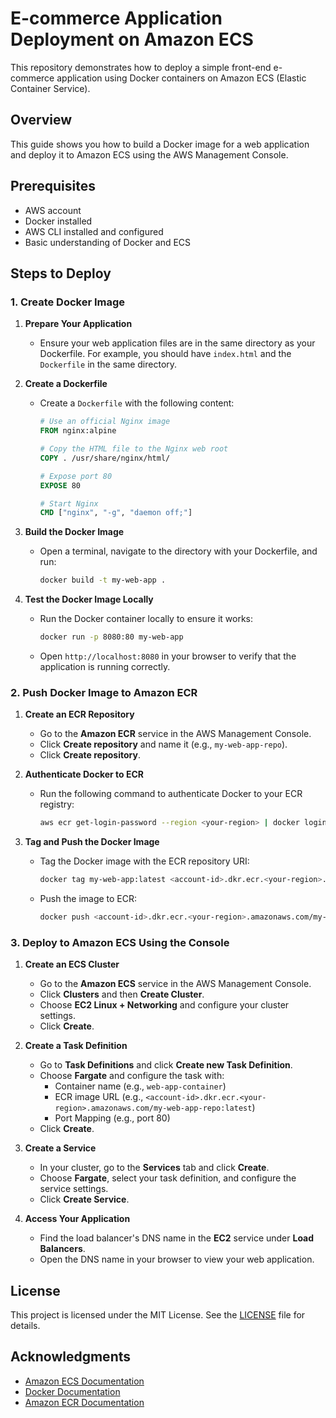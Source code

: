 # E-commerce Application Deployment on Amazon ECS

This repository demonstrates how to deploy a simple front-end e-commerce application using Docker containers on Amazon ECS (Elastic Container Service).

## Overview

This guide shows you how to build a Docker image for a web application and deploy it to Amazon ECS using the AWS Management Console.

## Prerequisites

- AWS account
- Docker installed
- AWS CLI installed and configured
- Basic understanding of Docker and ECS

## Steps to Deploy

### 1. Create Docker Image

1. **Prepare Your Application**
   - Ensure your web application files are in the same directory as your Dockerfile. For example, you should have `index.html` and the `Dockerfile` in the same directory.

2. **Create a Dockerfile**
   - Create a `Dockerfile` with the following content:
     ```Dockerfile
     # Use an official Nginx image
     FROM nginx:alpine

     # Copy the HTML file to the Nginx web root
     COPY . /usr/share/nginx/html/

     # Expose port 80
     EXPOSE 80

     # Start Nginx
     CMD ["nginx", "-g", "daemon off;"]
     ```

3. **Build the Docker Image**
   - Open a terminal, navigate to the directory with your Dockerfile, and run:
     ```bash
     docker build -t my-web-app .
     ```

4. **Test the Docker Image Locally**
   - Run the Docker container locally to ensure it works:
     ```bash
     docker run -p 8080:80 my-web-app
     ```
   - Open `http://localhost:8080` in your browser to verify that the application is running correctly.

### 2. Push Docker Image to Amazon ECR

1. **Create an ECR Repository**
   - Go to the **Amazon ECR** service in the AWS Management Console.
   - Click **Create repository** and name it (e.g., `my-web-app-repo`).
   - Click **Create repository**.

2. **Authenticate Docker to ECR**
   - Run the following command to authenticate Docker to your ECR registry:
     ```bash
     aws ecr get-login-password --region <your-region> | docker login --username AWS --password-stdin <account-id>.dkr.ecr.<your-region>.amazonaws.com
     ```

3. **Tag and Push the Docker Image**
   - Tag the Docker image with the ECR repository URI:
     ```bash
     docker tag my-web-app:latest <account-id>.dkr.ecr.<your-region>.amazonaws.com/my-web-app-repo:latest
     ```
   - Push the image to ECR:
     ```bash
     docker push <account-id>.dkr.ecr.<your-region>.amazonaws.com/my-web-app-repo:latest
     ```

### 3. Deploy to Amazon ECS Using the Console

1. **Create an ECS Cluster**
   - Go to the **Amazon ECS** service in the AWS Management Console.
   - Click **Clusters** and then **Create Cluster**.
   - Choose **EC2 Linux + Networking** and configure your cluster settings.
   - Click **Create**.

2. **Create a Task Definition**
   - Go to **Task Definitions** and click **Create new Task Definition**.
   - Choose **Fargate** and configure the task with:
     - Container name (e.g., `web-app-container`)
     - ECR image URL (e.g., `<account-id>.dkr.ecr.<your-region>.amazonaws.com/my-web-app-repo:latest`)
     - Port Mapping (e.g., port 80)
   - Click **Create**.

3. **Create a Service**
   - In your cluster, go to the **Services** tab and click **Create**.
   - Choose **Fargate**, select your task definition, and configure the service settings.
   - Click **Create Service**.

4. **Access Your Application**
   - Find the load balancer's DNS name in the **EC2** service under **Load Balancers**.
   - Open the DNS name in your browser to view your web application.

## License

This project is licensed under the MIT License. See the [LICENSE](LICENSE) file for details.

## Acknowledgments

- [Amazon ECS Documentation](https://docs.aws.amazon.com/AmazonECS/latest/developerguide/what-is-amazon-ecs.html)
- [Docker Documentation](https://docs.docker.com/)
- [Amazon ECR Documentation](https://docs.aws.amazon.com/AmazonECR/latest/userguide/what-is-ecr.html)

